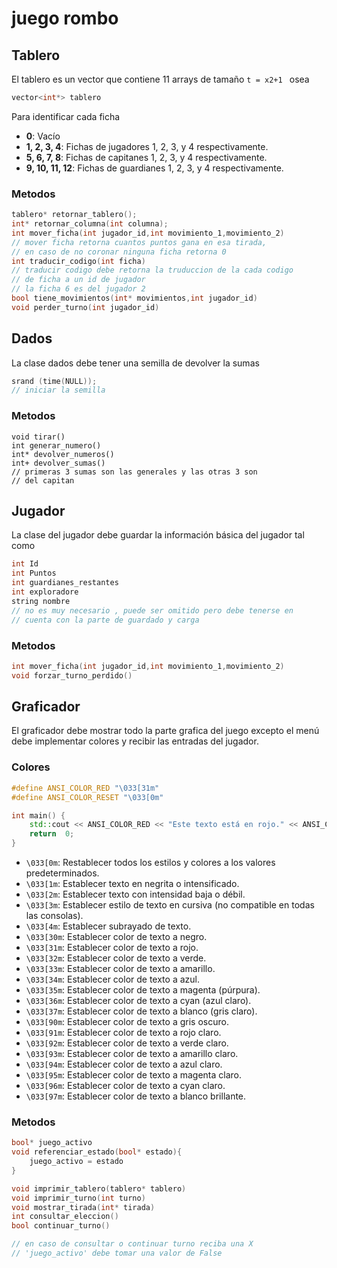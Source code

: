 # juego rombo

## Tablero
El tablero es un vector que contiene 11 arrays de tamaño ` t = x2+1  ` 
osea  
``` c++
vector<int*> tablero
```
Para identificar cada ficha
- **0**: Vacío
- **1, 2, 3, 4**: Fichas de jugadores 1, 2, 3, y 4 respectivamente.
- **5, 6, 7, 8**: Fichas de capitanes 1, 2, 3, y 4 respectivamente.
- **9, 10, 11, 12**: Fichas de guardianes 1, 2, 3, y 4 respectivamente.

### Metodos
``` c++
tablero* retornar_tablero();
int* retornar_columna(int columna);
int mover_ficha(int jugador_id,int movimiento_1,movimiento_2)
// mover ficha retorna cuantos puntos gana en esa tirada,
// en caso de no coronar ninguna ficha retorna 0  
int traducir_codigo(int ficha)
// traducir codigo debe retorna la truduccion de la cada codigo
// de ficha a un id de jugador
// la ficha 6 es del jugador 2
bool tiene_movimientos(int* movimientos,int jugador_id)
void perder_turno(int jugador_id)
```
## Dados
La clase dados debe tener una semilla de devolver la sumas 
``` c++
srand (time(NULL));
// iniciar la semilla
```
### Metodos

``` c++v
void tirar()
int generar_numero()
int* devolver_numeros()
int+ devolver_sumas()
// primeras 3 sumas son las generales y las otras 3 son
// del capitan
```

## Jugador
La clase del jugador debe guardar la información básica del jugador tal como
``` c++
int Id
int Puntos
int guardianes_restantes
int exploradore 
string nombre 
// no es muy necesario , puede ser omitido pero debe tenerse en 
// cuenta con la parte de guardado y carga
```

### Metodos
``` c++
int mover_ficha(int jugador_id,int movimiento_1,movimiento_2)
void forzar_turno_perdido()
```

## Graficador

El graficador debe mostrar todo la parte grafica del juego excepto el menú
debe implementar colores y recibir las entradas del jugador.

### Colores
``` c++
#define ANSI_COLOR_RED "\033[31m"  
#define ANSI_COLOR_RESET "\033[0m"

int main() { 
	std::cout << ANSI_COLOR_RED << "Este texto está en rojo." << ANSI_COLOR_RESET << std::endl; 
	return  0; 
}

```
-   `\033[0m`: Restablecer todos los estilos y colores a los valores predeterminados.
-   `\033[1m`: Establecer texto en negrita o intensificado.
-   `\033[2m`: Establecer texto con intensidad baja o débil.
-   `\033[3m`: Establecer estilo de texto en cursiva (no compatible en todas las consolas).
-   `\033[4m`: Establecer subrayado de texto.
-   `\033[30m`: Establecer color de texto a negro.
-   `\033[31m`: Establecer color de texto a rojo.
-   `\033[32m`: Establecer color de texto a verde.
-   `\033[33m`: Establecer color de texto a amarillo.
-   `\033[34m`: Establecer color de texto a azul.
-   `\033[35m`: Establecer color de texto a magenta (púrpura).
-   `\033[36m`: Establecer color de texto a cyan (azul claro).
-   `\033[37m`: Establecer color de texto a blanco (gris claro).
-   `\033[90m`: Establecer color de texto a gris oscuro.
-   `\033[91m`: Establecer color de texto a rojo claro.
-   `\033[92m`: Establecer color de texto a verde claro.
-   `\033[93m`: Establecer color de texto a amarillo claro.
-   `\033[94m`: Establecer color de texto a azul claro.
-   `\033[95m`: Establecer color de texto a magenta claro.
-   `\033[96m`: Establecer color de texto a cyan claro.
-   `\033[97m`: Establecer color de texto a blanco brillante.


### Metodos
``` c++
bool* juego_activo
void referenciar_estado(bool* estado){
	juego_activo = estado
}

void imprimir_tablero(tablero* tablero)
void imprimir_turno(int turno)
void mostrar_tirada(int* tirada)
int consultar_eleccion()
bool continuar_turno()

// en caso de consultar o continuar turno reciba una X 
// 'juego_activo' debe tomar una valor de False

```
